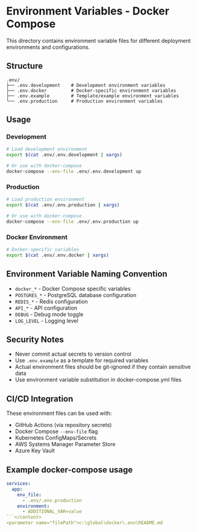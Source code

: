 # Environment Variables - Docker Compose

This directory contains environment variable files for different deployment environments and configurations.

## Structure

```
.env/
├── .env.development    # Development environment variables
├── .env.docker         # Docker-specific environment variables
├── .env.example        # Template/example environment variables
└── .env.production     # Production environment variables
```

## Usage

### Development
```bash
# Load development environment
export $(cat .env/.env.development | xargs)

# Or use with docker-compose
docker-compose --env-file .env/.env.development up
```

### Production
```bash
# Load production environment
export $(cat .env/.env.production | xargs)

# Or use with docker-compose
docker-compose --env-file .env/.env.production up
```

### Docker Environment
```bash
# Docker-specific variables
export $(cat .env/.env.docker | xargs)
```

## Environment Variable Naming Convention

- `docker_*` - Docker Compose specific variables
- `POSTGRES_*` - PostgreSQL database configuration
- `REDIS_*` - Redis configuration
- `API_*` - API configuration
- `DEBUG` - Debug mode toggle
- `LOG_LEVEL` - Logging level

## Security Notes

- Never commit actual secrets to version control
- Use `.env.example` as a template for required variables
- Actual environment files should be git-ignored if they contain sensitive data
- Use environment variable substitution in docker-compose.yml files

## CI/CD Integration

These environment files can be used with:
- GitHub Actions (via repository secrets)
- Docker Compose `--env-file` flag
- Kubernetes ConfigMaps/Secrets
- AWS Systems Manager Parameter Store
- Azure Key Vault

## Example docker-compose usage

```yaml
services:
  app:
    env_file:
      - .env/.env.production
    environment:
      - ADDITIONAL_VAR=value
```</content>
<parameter name="filePath">c:\global\docker\.env\README.md
